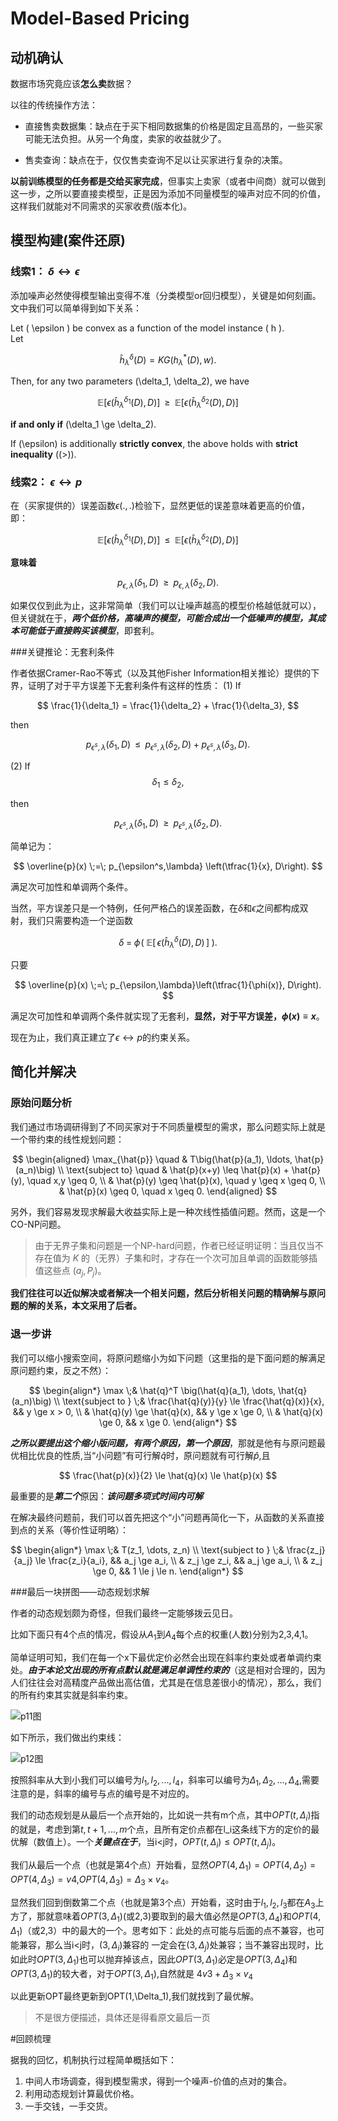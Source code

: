 # Model-Based Pricing

## 动机确认

数据市场究竟应该**怎么卖**数据？

以往的传统操作方法：

* 直接售卖数据集：缺点在于买下相同数据集的价格是固定且高昂的，一些买家可能无法负担。从另一个角度，卖家的收益就少了。

* 售卖查询：缺点在于，仅仅售卖查询不足以让买家进行复杂的决策。

**以前训练模型的任务都是交给买家完成**，但事实上卖家（或者中间商）就可以做到这一步，之所以要直接卖模型，正是因为添加不同量模型的噪声对应不同的价值，这样我们就能对不同需求的买家收费(版本化)。

## 模型构建(案件还原)


### 线索1： $\delta \leftrightarrow \epsilon$

添加噪声必然使得模型输出变得不准（分类模型or回归模型），关键是如何刻画。文中我们可以简单得到如下关系：

Let \( \epsilon \) be convex as a function of the model instance \( h \).  
Let  

$$
\hat{h}^{\delta}_{\lambda}(D) = KG(h^{*}_{\lambda}(D), w).
$$  

Then, for any two parameters \(\delta_1, \delta_2\), we have  

$$
\mathbb{E}\big[ \epsilon(\hat{h}^{\delta_1}_{\lambda}(D), D) \big] 
\;\;\ge\;\; 
\mathbb{E}\big[ \epsilon(\hat{h}^{\delta_2}_{\lambda}(D), D) \big]
$$

**if and only if** \(\delta_1 \ge \delta_2\).  

If \(\epsilon\) is additionally **strictly convex**, the above holds with **strict inequality** (\(>\)).

### 线索2： $\epsilon \leftrightarrow p$

在（买家提供的）误差函数$\epsilon(.,.)$检验下，显然更低的误差意味着更高的价值，即：

$$
\mathbb{E}\big[ \epsilon(\hat{h}^{\delta_1}_{\lambda}(D), D) \big] 
\;\;\le\;\; 
\mathbb{E}\big[ \epsilon(\hat{h}^{\delta_2}_{\lambda}(D), D) \big]
$$  

**意味着**  

$$
p_{\epsilon,\lambda}(\delta_1, D) \;\;\ge\;\; p_{\epsilon,\lambda}(\delta_2, D).
$$

如果仅仅到此为止，这非常简单（我们可以让噪声越高的模型价格越低就可以），但关键就在于，***两个低价格，高噪声的模型，可能合成出一个低噪声的模型，其成本可能低于直接购买该模型***，即套利。


###关键推论：无套利条件

作者依据Cramer-Rao不等式（以及其他Fisher Information相关推论）提供的下界，证明了对于平方误差下无套利条件有这样的性质：
(1) If 

$$
\frac{1}{\delta_1} = \frac{1}{\delta_2} + \frac{1}{\delta_3},
$$  

then  

$$
p_{\epsilon^s,\lambda}(\delta_1, D) \;\;\le\;\; 
p_{\epsilon^s,\lambda}(\delta_2, D) + p_{\epsilon^s,\lambda}(\delta_3, D).
$$  

(2) If 
$$
\delta_1 \le \delta_2,
$$  

then  

$$
p_{\epsilon^s,\lambda}(\delta_1, D) \;\;\ge\;\; 
p_{\epsilon^s,\lambda}(\delta_2, D).
$$

简单记为：

$$
\overline{p}(x) \;=\; p_{\epsilon^s,\lambda} \left(\tfrac{1}{x}, D\right).
$$

满足次可加性和单调两个条件。

当然，平方误差只是一个特例，任何严格凸的误差函数，在$\delta$和$\epsilon$之间都构成双射，我们只需要构造一个逆函数

$$
\delta \;=\; \phi\!\left( \; \mathbb{E}\left[\, \epsilon \big(\hat{h}^{\delta}_{\lambda}(D), D \big) \,\right] \;\right).
$$

只要

$$
\overline{p}(x) \;=\; p_{\epsilon,\lambda}\left(\tfrac{1}{\phi(x)}, D\right).
$$

满足次可加性和单调两个条件就实现了无套利，**显然，对于平方误差，$\phi(x)\equiv x$**。

现在为止，我们真正建立了$\epsilon \leftrightarrow p$的约束关系。


## 简化并解决

### 原始问题分析

我们通过市场调研得到了不同买家对于不同质量模型的需求，那么问题实际上就是一个带约束的线性规划问题：

$$
\begin{aligned}
\max_{\hat{p}} \quad & T\big(\hat{p}(a_1), \ldots, \hat{p}(a_n)\big) \\
\text{subject to} \quad 
& \hat{p}(x+y) \leq \hat{p}(x) + \hat{p}(y), \quad x,y \geq 0, \\
& \hat{p}(y) \geq \hat{p}(x), \quad y \geq x \geq 0, \\
& \hat{p}(x) \geq 0, \quad x \geq 0.
\end{aligned}
$$

另外，我们容易发现求解最大收益实际上是一种次线性插值问题。然而，这是一个CO-NP问题。

>由于无界子集和问题是一个NP-hard问题，作者已经证明证明：当且仅当不存在值为 $K$ 的（无界）子集和时，才存在一个次可加且单调的函数能够插值这些点 $(a_j, P_j)$。

**我们往往可以近似解决或者解决一个相关问题，然后分析相关问题的精确解与原问题的解的关系，本文采用了后者。**

### 退一步讲

我们可以缩小搜索空间，将原问题缩小为如下问题（这里指的是下面问题的解满足原问题约束，反之不然）：

$$
\begin{align*}
\max \;& \hat{q}^T \big(\hat{q}(a_1), \dots, \hat{q}(a_n)\big) \\
\text{subject to } \;& \frac{\hat{q}(y)}{y} \le \frac{\hat{q}(x)}{x}, && y \ge x > 0, \\
& \hat{q}(y) \ge \hat{q}(x), && y \ge x \ge 0, \\
& \hat{q}(x) \ge 0, && x \ge 0.
\end{align*}
$$

***之所以要提出这个缩小版问题，有两个原因，第一个原因***，那就是他有与原问题最优相比优良的性质,当“小问题”有可行解$\hat{q}$时，原问题就有可行解$\hat{p}$,且

$$
\frac{\hat{p}(x)}{2} \le \hat{q}(x) \le \hat{p}(x)
$$

最重要的是***第二个***原因：***该问题多项式时间内可解***

在解决最终问题前，我们可以首先把这个“小”问题再简化一下，从函数的关系直接到点的关系（等价性证明略）：

$$
\begin{align*}
\max \;& T(z_1, \dots, z_n) \\
\text{subject to } \;& \frac{z_j}{a_j} \le \frac{z_i}{a_i}, && a_j \ge a_i, \\
& z_j \ge z_i, && a_j \ge a_i, \\
& z_j \ge 0, && 1 \le j \le n.
\end{align*}
$$

###最后一块拼图——动态规划求解

作者的动态规划颇为奇怪，但我们最终一定能够拨云见日。

比如下面只有4个点的情况，假设从$A_1$到$A_4$每个点的权重(人数)分别为2,3,4,1。

简单证明可知，我们在每一个x下最优定价必然会出现在斜率约束处或者单调约束处。***由于本论文出现的所有点默认就是满足单调性约束的***（这是相对合理的，因为人们往往会对高精度产品做出高估值，尤其是在信息差很小的情况），那么，我们的所有约束其实就是斜率约束。

![p11图](./pic/301.png)

如下所示，我们做出约束线：

![p12图](./pic/302.png)

按照斜率从大到小我们可以编号为$l_1,l_2,...,l_4$，斜率可以编号为$\Delta_1,\Delta_2,...,\Delta_4$,需要注意的是，斜率的编号与点的编号是不对应的。

我们的动态规划是从最后一个点开始的，比如说一共有m个点，其中$OPT(t,\Delta_i)$指的就是，考虑到第$t,t+1,...,m$个点，且所有定价点都在l_i这条线下方的定价的最优解（数值上）。一个***关键点在于***，当i<j时，$OPT(t,\Delta_i) \leq OPT(t,\Delta_j)$。

我们从最后一个点（也就是第4个点）开始看，显然$OPT(4,\Delta_1)=OPT(4,\Delta_2)=OPT(4,\Delta_3)=v4$,$OPT(4,\Delta_3)=\Delta_3 \times v_4$。

显然我们回到倒数第二个点（也就是第3个点）开始看，这时由于$l_1,l_2,l_3$都在$A_3$上方了，那就意味着$OPT(3,\Delta_1)$(或2,3)要取到的最大值必然是$OPT(3,\Delta_4)$和$OPT(4,\Delta_1)$（或2,3）中的最大的一个。思考如下：此处的点可能与后面的点不兼容，也可能兼容，那么当i<j时，$(3,\Delta_i)$兼容的
一定会在$(3,\Delta_j)$处兼容；当不兼容出现时，比如此时$OPT(3,\Delta_1)$也可以抛弃掉该点，因此$OPT(3,\Delta_1)$必定是$OPT(3,\Delta_4)$和$OPT(3,\Delta_1)$的较大者，对于$OPT(3,\Delta_1)$,自然就是
$4v3+\Delta_3×v_4$

以此更新OPT最终更新到OPT(1,\Delta_1),我们就找到了最优解。

>不是很方便描述，具体还是得看原文最后一页

#回顾梳理

据我的回忆，机制执行过程简单概括如下：

1. 中间人市场调查，得到模型需求，得到一个噪声-价值的点对的集合。
2. 利用动态规划计算最优价格。
3. 一手交钱，一手交货。

